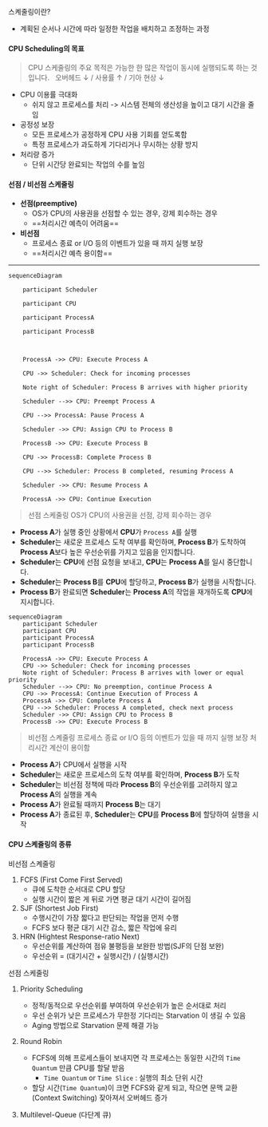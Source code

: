스켸줄링이란?
- 계획된 순서나 시간에 따라 일정한 작업을 배치하고 조정하는 과정

#### CPU Scheduling의 목표
> CPU 스케줄링의 주요 목적은 가능한 한 많은 작업이 동시에 실행되도록 하는 것입니다.
  오버헤드 ↓ / 사용률 ↑ / 기아 현상 ↓
- CPU 이용률 극대화
	- 쉬지 않고 프로세스를 처리 -> 시스템 전체의 생산성을 높이고 대기 시간을 줄임
- 공정성 보장
	- 모든 프로세스가 공정하게 CPU 사용 기회를 얻도록함
	- 특정 프로세스가 과도하게 기다리거나 무시하는 상황 방지
- 처리량 증가
	- 단위 시간당 완료되는 작업의 수를 높임

#### 선점 / 비선점 스케줄링
- **선점(preemptive)** 
	- OS가 CPU의 사용권을 선점할 수 있는 경우, 강제 회수하는 경우
	- ==처리시간 예측이 어려움==
- **비선점** 
	- 프로세스 종료 or I/O 등의 이벤트가 있을 때 까지 실행 보장
	- ==처리시간 예측 용이함==

---

```mermaid
sequenceDiagram

    participant Scheduler

    participant CPU

    participant ProcessA

    participant ProcessB

  

    ProcessA ->> CPU: Execute Process A

    CPU ->> Scheduler: Check for incoming processes

    Note right of Scheduler: Process B arrives with higher priority

    Scheduler -->> CPU: Preempt Process A

    CPU -->> ProcessA: Pause Process A

    Scheduler ->> CPU: Assign CPU to Process B

    ProcessB ->> CPU: Execute Process B

    CPU ->> ProcessB: Complete Process B

    CPU -->> Scheduler: Process B completed, resuming Process A

    Scheduler ->> CPU: Resume Process A

    ProcessA ->> CPU: Continue Execution
```


> 선점 스케줄링
> OS가 CPU의 사용권을 선점, 강제 회수하는 경우

- **Process A**가 실행 중인 상황에서 **CPU**가 `Process A`를 실행
- **Scheduler**는 새로운 프로세스 도착 여부를 확인하며, **Process B**가 도착하여 **Process A**보다 높은 우선순위를 가지고 있음을 인지합니다.
- **Scheduler**는 **CPU**에 선점 요청을 보내고, **CPU**는 **Process A**를 일시 중단합니다.
- **Scheduler**는 **Process B**를 **CPU**에 할당하고, **Process B**가 실행을 시작합니다.
- **Process B**가 완료되면 **Scheduler**는 **Process A**의 작업을 재개하도록 **CPU**에 지시합니다.

```mermaid
sequenceDiagram
    participant Scheduler
    participant CPU
    participant ProcessA
    participant ProcessB

    ProcessA ->> CPU: Execute Process A
    CPU ->> Scheduler: Check for incoming processes
    Note right of Scheduler: Process B arrives with lower or equal priority
    Scheduler -->> CPU: No preemption, continue Process A
    CPU ->> ProcessA: Continue Execution of Process A
    ProcessA ->> CPU: Complete Process A
    CPU -->> Scheduler: Process A completed, check next process
    Scheduler ->> CPU: Assign CPU to Process B
    ProcessB ->> CPU: Execute Process B
```
> 비선점 스켸줄링
> 프로세스 종료 or I/O 등의 이벤트가 있을 때 까지 실행 보장
> 처리시간 계산이 용이함

- **Process A**가 CPU에서 실행을 시작
- **Scheduler**는 새로운 프로세스의 도착 여부를 확인하며, **Process B**가 도착
- **Scheduler**는 비선점 정책에 따라 **Process B**의 우선순위를 고려하지 않고 **Process A**의 실행을 계속
- **Process A**가 완료될 때까지 **Process B**는 대기
- **Process A**가 종료된 후, **Scheduler**는 **CPU**를 **Process B**에 할당하여 실행을 시작



#### CPU  스켸줄링의 종류

비선점 스켸줄링

1. FCFS (First Come First Served)
    - 큐에 도착한 순서대로 CPU 할당
    - 실행 시간이 짧은 게 뒤로 가면 평균 대기 시간이 길어짐
2. SJF (Shortest Job First)
    - 수행시간이 가장 짧다고 판단되는 작업을 먼저 수행
    - FCFS 보다 평균 대기 시간 감소, 짧은 작업에 유리
3. HRN (Hightest Response-ratio Next)
    - 우선순위를 계산하여 점유 불평등을 보완한 방법(SJF의 단점 보완)
    - 우선순위 = (대기시간 + 실행시간) / (실행시간)




선점 스케줄링

1. Priority Scheduling
    
    - 정적/동적으로 우선순위를 부여하여 우선순위가 높은 순서대로 처리
    - 우선 순위가 낮은 프로세스가 무한정 기다리는 Starvation 이 생길 수 있음
    - Aging 방법으로 Starvation 문제 해결 가능
2. Round Robin
    
    - FCFS에 의해 프로세스들이 보내지면 각 프로세스는 동일한 시간의 `Time Quantum` 만큼 CPU를 할달 받음
        - `Time Quantum` or `Time Slice` : 실행의 최소 단위 시간
    - 할당 시간(`Time Quantum`)이 크면 FCFS와 같게 되고, 작으면 문맥 교환 (Context Switching) 잦아져서 오버헤드 증가
3. Multilevel-Queue (다단계 큐)


